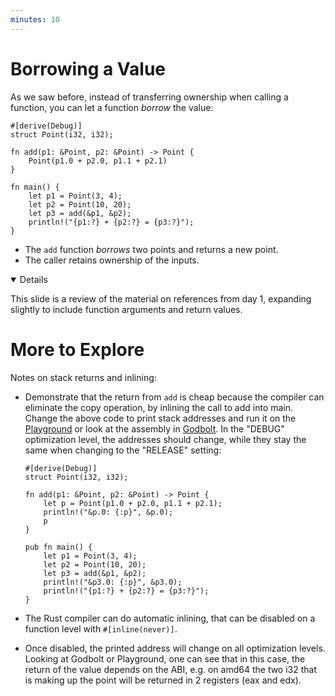 ```yaml
---
minutes: 10
---
```


# Borrowing a Value

As we saw before, instead of transferring ownership when calling a function, you
can let a function _borrow_ the value:

<!-- mdbook-xgettext: skip -->

```rust,editable
#[derive(Debug)]
struct Point(i32, i32);

fn add(p1: &Point, p2: &Point) -> Point {
    Point(p1.0 + p2.0, p1.1 + p2.1)
}

fn main() {
    let p1 = Point(3, 4);
    let p2 = Point(10, 20);
    let p3 = add(&p1, &p2);
    println!("{p1:?} + {p2:?} = {p3:?}");
}
```

- The `add` function _borrows_ two points and returns a new point.
- The caller retains ownership of the inputs.

<details open="true">

This slide is a review of the material on references from day 1, expanding
slightly to include function arguments and return values.

# More to Explore

Notes on stack returns and inlining:

- Demonstrate that the return from `add` is cheap because the compiler can
  eliminate the copy operation, by inlining the call to add into main. Change
  the above code to print stack addresses and run it on the [Playground] or look
  at the assembly in [Godbolt](https://rust.godbolt.org/). In the "DEBUG"
  optimization level, the addresses should change, while they stay the same when
  changing to the "RELEASE" setting:

  <!-- mdbook-xgettext: skip -->
  ```rust,editable
  #[derive(Debug)]
  struct Point(i32, i32);

  fn add(p1: &Point, p2: &Point) -> Point {
      let p = Point(p1.0 + p2.0, p1.1 + p2.1);
      println!("&p.0: {:p}", &p.0);
      p
  }

  pub fn main() {
      let p1 = Point(3, 4);
      let p2 = Point(10, 20);
      let p3 = add(&p1, &p2);
      println!("&p3.0: {:p}", &p3.0);
      println!("{p1:?} + {p2:?} = {p3:?}");
  }
  ```
- The Rust compiler can do automatic inlining, that can be disabled on a
  function level with `#[inline(never)]`.
- Once disabled, the printed address will change on all optimization levels.
  Looking at Godbolt or Playground, one can see that in this case, the return of
  the value depends on the ABI, e.g. on amd64 the two i32 that is making up the
  point will be returned in 2 registers (eax and edx).

</details>

[Playground]: https://play.rust-lang.org/?version=stable&mode=release&edition=2021&gist=0cb13be1c05d7e3446686ad9947c4671

